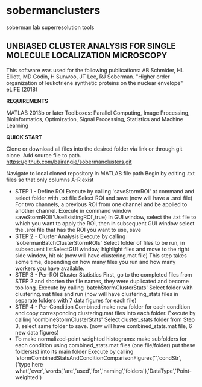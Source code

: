 # sobermanclusters
soberman lab superresolution tools

**UNBIASED CLUSTER ANALYSIS FOR SINGLE MOLECULE LOCALIZATION MICROSCOPY**
---------------------------------------------------------------------

This software was used for the following publications: AB Schmider, HL Elliott, MD Godin, H Sunwoo, JT Lee, RJ Soberman. "Higher order organization of leukotriene synthetic proteins on the nuclear envelope" eLIFE (2018)

**REQUIREMENTS**

MATLAB 2013b or later
Toolboxes: Parallel Computing, Image Processing, Bioinformatics, Optimization, Signal Processing, Statistics and Machine Learning

**QUICK START**

Clone or download all files into the desired folder via link or through git clone. Add source file to path.
https://github.com/bairangie/sobermanclusters.git

Navigate to local cloned repository in MATLAB file path
Begin by editing .txt files so that only columns A-R exist 
* STEP 1 - Define ROI
Execute by calling 'saveStormROI' at command and select folder with .txt file
Select ROI and save (now will have a .sroi file)
For two channels, a previous ROI from one channel and be applied to another channel.  Execute in command window saveStormROI('UseExistingROI',true)
In GUI window, select the .txt file to which you want to apply the ROI, then in subsequent GUI window select the .sroi file that has the ROI you want to use, save
* STEP 2 - Cluster Analysis
Execute by calling 'sobermanBatchClusterStormROIs'
Select folder of files to be run, in subsequent listSelectGUI window, highlight files and move to the right side window, hit ok (now will have clustering.mat file)  This step takes some time, depending on how many files you run and how many workers you have available.
* STEP 3 - Per-ROI Cluster Statistics
First, go to the completed files from STEP 2 and shorten the file names, they were duplicated and become too long.
Execute by calling 'batchStormClusterStats'
Select folder with clustering.mat files and run (now will have clustering_stats files in separate folders with 7 data figures for each file)
* STEP 4 - Per-Condition Combined 
make new folder for each condition and copy corresponding clustering.mat files into each folder.
Execute by calling 'combineStormClusterStats'
Select cluster_stats folder from Step 3, select same folder to save. (now will have combined_stats.mat file, 6 new data figures)
* To make normalized-point weighted histograms:
make subfolders for each condition using combined_stats.mat files (one file/folder)
put these folders(s) into its main folder
Execute by calling 'stormCombinedStatsAndConditionComparisonFigures('','condStr',{'type here what','ever','words','are','used','for','naming','folders'},'DataType','Point-weighted')











